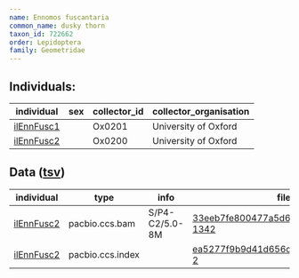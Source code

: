 ```yaml
---
name: Ennomos fuscantaria
common_name: dusky thorn
taxon_id: 722662
order: Lepidoptera
family: Geometridae
---
```


## Individuals:

| individual | sex | collector_id | collector_organisation |
| ---------- | --- | ------------ | ---------------------- |
| [ilEnnFusc1](ilEnnFusc1.md) |  | Ox0201 | University of Oxford |
| [ilEnnFusc2](ilEnnFusc2.md) |  | Ox0200 | University of Oxford |

## Data ([tsv](Ennomos_fuscantaria_data.tsv))

| individual | type | info | file |
| ---------- | ---- | ---- | ---- |
| [ilEnnFusc2](ilEnnFusc2.md) | pacbio.ccs.bam | S/P4-C2/5.0-8M | [33eeb7fe800477a5d64d1fac69e7dcb0-1342](https://darwin.cog.sanger.ac.uk/insects/Ennomos_fuscantaria/ilEnnFusc2/genomic_data/pacbio/m64097_200202_131657.ccs.bam) |
| [ilEnnFusc2](ilEnnFusc2.md) | pacbio.ccs.index |  | [ea5277f9b9d41d656d89f3703b124763-2](https://darwin.cog.sanger.ac.uk/insects/Ennomos_fuscantaria/ilEnnFusc2/genomic_data/pacbio/m64097_200202_131657.ccs.bam.pbi) |
